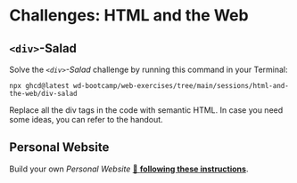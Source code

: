 # Challenges: HTML and the Web

## `<div>`-Salad

Solve the _`<div>`-Salad_ challenge by running this command in your Terminal:

```
npx ghcd@latest wd-bootcamp/web-exercises/tree/main/sessions/html-and-the-web/div-salad
```

Replace all the div tags in the code with semantic HTML. In case you need some ideas, you can refer
to the handout.

## Personal Website

Build your own _Personal Website_
[🔗 **following these instructions**](https://github.com/wd-bootcamp/web-exercises/tree/main/sessions/html-and-the-web/personal-website).
